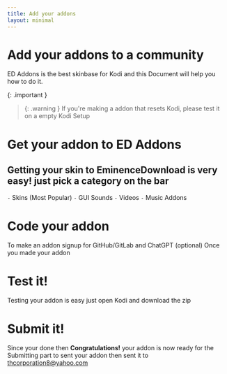 ```yaml
---
title: Add your addons
layout: minimal
---
```


# Add your addons to a community 
ED Addons is the best skinbase for Kodi and
this Document will help you how to do it.

{: .important }
> {: .warning }
> If you're making a addon that resets Kodi,
> please test it on a empty Kodi Setup

# Get your addon to ED Addons
Getting your skin to EminenceDownload is very easy!
just pick a category on the bar
---

`-` Skins (Most Popular)
`-` GUI Sounds
`-` Videos
`-` Music Addons
# Code your addon 
To make an addon signup for GitHub/GitLab and ChatGPT (optional)
Once you made your addon
# Test it!
Testing your addon is easy just open Kodi and download the zip
# Submit it!
Since your done then **Congratulations!** your addon is now ready for the Submitting part to sent your addon then sent it to thcorporation8@yahoo.com 
